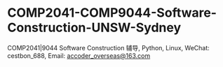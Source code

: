 # COMP2041-COMP9044-Software-Construction-UNSW-Sydney
COMP2041|9044 Software Construction 辅导, Python, Linux, WeChat: cestbon_688, Email: accoder_overseas@163.com
